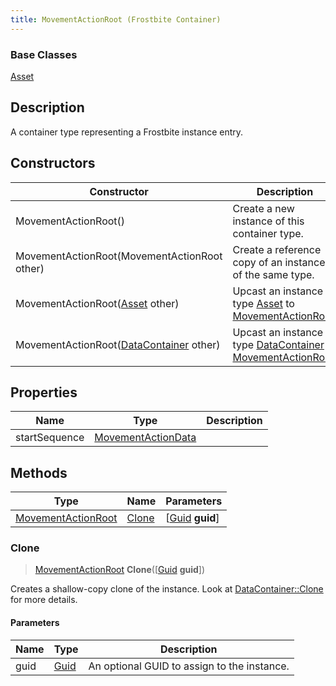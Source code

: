 ```yaml
---
title: MovementActionRoot (Frostbite Container)
---
```

### Base Classes

[Asset](Asset)

## Description

A container type representing a Frostbite instance entry.

## Constructors

| Constructor                                                                   | Description                                                                                                                 |
| ----------------------------------------------------------------------------- | --------------------------------------------------------------------------------------------------------------------------- |
| MovementActionRoot()                                                          | Create a new instance of this container type.                                                                               |
| MovementActionRoot(MovementActionRoot other)                                  | Create a reference copy of an instance of the same type.                                                                    |
| MovementActionRoot([Asset](Asset) other)                                      | Upcast an instance of type [Asset](Asset) to [MovementActionRoot](MovementActionRoot).                                      |
| MovementActionRoot([DataContainer](/vext/ref/cls/shr/datacontainer) other) | Upcast an instance of type [DataContainer](/vext/ref/cls/shr/datacontainer) to [MovementActionRoot](MovementActionRoot). |

## Properties

| Name          | Type                                     | Description |
| ------------- | ---------------------------------------- | ----------- |
| startSequence | [MovementActionData](MovementActionData) |             |

## Methods

| Type                                     | Name            | Parameters                                     |
| ---------------------------------------- | --------------- | ---------------------------------------------- |
| [MovementActionRoot](MovementActionRoot) | [Clone](#clone) | \[[Guid](/vext/ref/cls/shr/guid) **guid**\] |

### Clone

> [MovementActionRoot](MovementActionRoot) **Clone**(\[[Guid](/vext/ref/cls/shr/guid) **guid**\])

Creates a shallow-copy clone of the instance. Look at [DataContainer::Clone](/vext/ref/cls/shr/datacontainer#clone) for more details.

#### Parameters

| Name | Type         | Description                                 |
| ---- | ------------ | ------------------------------------------- |
| guid | [Guid](Guid) | An optional GUID to assign to the instance. |
